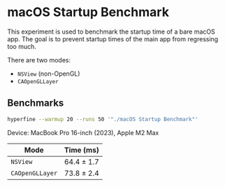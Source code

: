 # macOS Startup Benchmark

This experiment is used to benchmark the startup time of a bare macOS app. The goal is to prevent startup times of the main app from regressing too much.

There are two modes:

- `NSView` (non-OpenGL)
- `CAOpenGLLayer`

## Benchmarks

```bash
hyperfine --warmup 20 --runs 50 '"./macOS Startup Benchmark"'
```

Device: MacBook Pro 16-inch (2023), Apple M2 Max

| Mode            | Time (ms)  |
| --------------- | ---------- |
| `NSView`        | 64.4 ± 1.7 |
| `CAOpenGLLayer` | 73.8 ± 2.4 |
